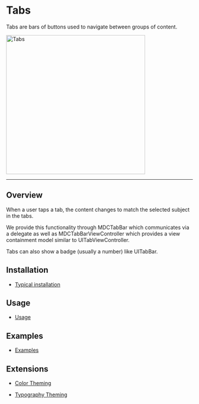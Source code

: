 # Tabs

<!-- badges -->

Tabs are bars of buttons used to navigate between groups of content.

<div class="article__asset article__asset--screenshot">
    <img src="docs/assets/tabs.png" alt="Tabs" width="375">
</div>

<!-- design-and-api -->

<!-- toc -->

- - -

## Overview

When a user taps a tab, the content changes to match the selected subject in the tabs.

We provide this functionality through MDCTabBar which communicates via a delegate as well as
MDCTabBarViewController which provides a view containment model similar to UITabViewController.

Tabs can also show a badge (usually a number) like UITabBar.

## Installation

- [Typical installation](../../../docs/component-installation.md)

## Usage

- [Usage](usage.md)

## Examples

- [Examples](examples.md)

## Extensions

- [Color Theming](color-theming.md)

- [Typography Theming](typography-theming.md)
